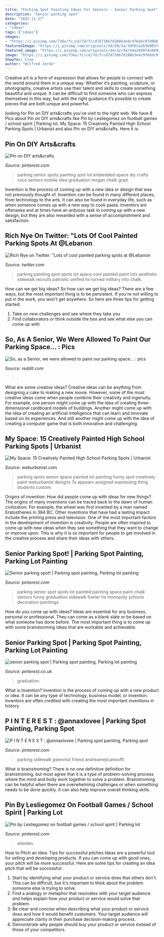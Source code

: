 ```yaml
---
title: "Parking Spot Painting Ideas For Seniors - Senior Parking Spot"
description: "Senior parking spot"
date: "2022-11-27"
categories:
- "ideas"
tags: ["ideas"]
images:
- "https://i.pinimg.com/736x/fc/cd/7d/fccd7d738b7d280b3e4c9f6ddc97d008.jpg"
featuredImage: "https://i.pinimg.com/originals/3d/50/2a/3d502a283b905fa3240115983f169a70.jpg"
featured_image: "https://i.pinimg.com/originals/44/a2/94/44a294974a969a2d688c5ce05d839dc7.jpg"
image: "https://i.pinimg.com/736x/fc/cd/7d/fccd7d738b7d280b3e4c9f6ddc97d008.jpg"
ShowToc: true
author: "Wilfred Jerde"
---
```



Creative art is a form of expression that allows for people to connect with the world around them in a unique way. Whether it’s painting, sculpture, or photography, creative artists use their talent and skills to create something beautiful and unique. It can be difficult to find someone who can express themselves in this way, but with the right guidance it’s possible to create pieces that are both unique and powerful.

	

		
looking for Pin on DIY arts&amp;crafts you've visit to the right web. We have 8 Pics about Pin on DIY arts&amp;crafts like Pin by Lesliegomez on football games / school spirit | Parking lot, My Space: 15 Creatively Painted High School Parking Spots | Urbanist and also Pin on DIY arts&amp;crafts. Here it is:
		
    
## Pin On DIY Arts&amp;crafts

<img loading=lazy src="https://i.pinimg.com/736x/fc/cd/7d/fccd7d738b7d280b3e4c9f6ddc97d008.jpg" onerror="this.onerror=null;this.src='https://tse2.mm.bing.net/th?id=OIP.84OrZcQx6Wn3ZxuYlrlz0wHaJ3&amp;pid=15.1';" alt="Pin on DIY arts&amp;crafts">

_Source: pinterest.com_

>parking senior spots painting spot lot embedded space diy crafts vsco seniors mobile idea graduation mogan chalk grad. 

	

Invention is the process of coming up with a new idea or design that was not previously thought of. Invention can be found in many different places, from technology to the arts. It can also be found in everyday life, such as when someone comes up with a new way to cook pasta. Inventors are oftenaska and at times have an arduous task in coming up with a new design, but they are also rewarded with a sense of accomplishment and satisfaction.

    
## Rich Nye On Twitter: &quot;Lots Of Cool Painted Parking Spots At @Lebanon

<img loading=lazy src="https://pbs.twimg.com/media/DG0bKMBXUAE7UnF.jpg:large" onerror="this.onerror=null;this.src='https://tse2.mm.bing.net/th?id=OIP.V1uUIUhULePT-Td_59tpbwHaJ4&amp;pid=15.1';" alt="Rich Nye on Twitter: &quot;Lots of cool painted parking spots at @Lebanon">

_Source: twitter.com_

>parking painting spot spots lot space cool painted paint lots aesthetic sidewalk recruits patriotic unified hs turned military into chalk. 

	

How can we get big ideas?
So how can we get big ideas? There are a few ways, but the most important thing is to be persistent. If you're not willing to put in the work, you won't get anywhere. So here are three tips for getting started: 
1. Take on new challenges and see where they take you 
2. Find collaborators or think outside the box and see what else you can come up with 

    
## So, As A Senior, We Were Allowed To Paint Our Parking Space... : Pics

<img loading=lazy src="https://external-preview.redd.it/TS_5q4wgCQRlhqGL6PkojW30ebAmsAFNkQDUhnD1BV0.jpg?auto=webp&amp;s=56df258e735a74ffa3d33ab65bf2169db6ddad59" onerror="this.onerror=null;this.src='https://tse1.mm.bing.net/th?id=OIP.u9byl0a61yzLJWcNeYuhNAHaJ4&amp;pid=15.1';" alt="So, as a Senior, we were allowed to paint our parking space... : pics">

_Source: reddit.com_

>. 

	

What are some creative ideas?
Creative ideas can be anything from designing a cake to making a new movie. However, some of the most creative ideas come when people combine their creativity and ingenuity. For example, one person might come up with the idea of creating three-dimensional cardboard models of buildings. Another might come up with the idea of creating an artificial intelligence that can learn and innovate based on its experiences. And still another might come up with the idea of creating a computer game that is both innovative and challenging.

    
## My Space: 15 Creatively Painted High School Parking Spots | Urbanist

<img loading=lazy src="https://weburbanist.com/wp-content/uploads/2016/08/senior-parking-7a-644x409.jpg" onerror="this.onerror=null;this.src='https://tse3.mm.bing.net/th?id=OIP.SzB6cAP6r4a7T4Ad3V6MOgHaEt&amp;pid=15.1';" alt="My Space: 15 Creatively Painted High School Parking Spots | Urbanist">

_Source: weburbanist.com_

>parking spots senior space painted lot painting funny spot creatively paint weburbanist designs 7a appears assigned expressing thing students custom. 

	

Origins of invention: How did people come up with ideas for new things?
The origins of many inventions can be traced back to the dawn of human civilization. For example, the wheel was first invented by a man named Eratosthenes in 384 BC. Other inventions that have had a lasting impact include the printing press and television. 
One of the most important factors in the development of invention is creativity. People are often inspired to come up with new ideas when they see something that they want to change or improve upon. This is why it is so important for people to get involved in the creative process and share their ideas with others.

    
## Senior Parking Spot! | Parking Spot Painting, Parking Lot Painting

<img loading=lazy src="https://i.pinimg.com/originals/44/a2/94/44a294974a969a2d688c5ce05d839dc7.jpg" onerror="this.onerror=null;this.src='https://tse3.mm.bing.net/th?id=OIP.-ccKcllYszLT22LfpToZkwHaNd&amp;pid=15.1';" alt="Senior parking spot! | Parking spot painting, Parking lot painting">

_Source: pinterest.com_

>parking senior spot spots lot painted painting space paint chalk seniors funny graduation sidewalk fowler hs monopoly schools decoration paintings. 

	

How do you come up with ideas?
Ideas are essential for any business, personal or professional. They can come as a blank slate or be based on what someone has done before. The most important thing is to come up with some brainstorming ideas that are workable and achievable.

    
## Senior Parking Spot | Parking Spot Painting, Parking Lot Painting

<img loading=lazy src="https://i.pinimg.com/736x/3e/cd/ff/3ecdff18aa899f8c32d003f71b5cae98.jpg" onerror="this.onerror=null;this.src='https://tse4.mm.bing.net/th?id=OIP.2QkeaO-Mos5gBWYLrFbxjAHaJx&amp;pid=15.1';" alt="senior parking spot | Parking spot painting, Parking lot painting">

_Source: pinterest.co.uk_

>graduation. 

	

What is Invention?
Invention is the process of coming up with a new product or idea. It can be any type of technology, business model, or invention. Inventors are often credited with creating the most important inventions in history.

    
## P I N T E R E S T : @annaxlovee | Parking Spot Painting, Parking Spot

<img loading=lazy src="https://i.pinimg.com/736x/f5/1d/af/f51dafc00a4783245bb22d3be0bd32bb.jpg" onerror="this.onerror=null;this.src='https://tse4.mm.bing.net/th?id=OIP.4Nd0Q7FA2TPGIe0nPDBzwQHaJ3&amp;pid=15.1';" alt="P I N T E R E S T : @annaxlovee | Parking spot painting, Parking spot">

_Source: pinterest.com_

>parking sidewalk gwennlol friend andreamejicanooffi. 

	

What is brainstroming?
There is no one definitive definition for brainstroming, but most agree that it is a type of problem-solving process where the mind and body work together to solve a problem. Brainstroming can be helpful when there are overwhelming challenges or when something needs to be done quickly. It can also help improve overall thinking skills.

    
## Pin By Lesliegomez On Football Games / School Spirit | Parking Lot

<img loading=lazy src="https://i.pinimg.com/originals/3d/50/2a/3d502a283b905fa3240115983f169a70.jpg" onerror="this.onerror=null;this.src='https://tse1.mm.bing.net/th?id=OIP.OgLGv1W_rzSQIwxby_BYggHaJ3&amp;pid=15.1';" alt="Pin by Lesliegomez on football games / school spirit | Parking lot">

_Source: pinterest.com_

>alleiden. 

	

How to Pitch an Idea: Tips for successful pitches
Ideas are a powerful tool for selling and developing products. If you can come up with good ones, your pitch will be more successful. Here are some tips for creating an idea pitch that will be successful:
1. Start by identifying what your product or service does that others don't. This can be difficult, but it's important to think about the problem someone else is trying to solve.
2. Find a analogy or metaphor that resonates with your target audience and helps explain how your product or service would solve that problem.
3. Be clear and concise when describing what your product or service does and how it would benefit customers. Your target audience will appreciate clarity in their purchase decision-making process.
4. Demonstrate why people should buy your product or service instead of those of your competitors.

